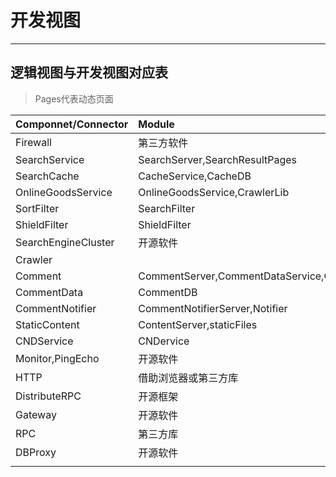 # 开发视图

---

## 逻辑视图与开发视图对应表

> Pages代表动态页面

| Componnet/Connector | Module |
| :--- | :--- |
| Firewall | 第三方软件 |
| SearchService | SearchServer,SearchResultPages |
| SearchCache | CacheService,CacheDB |
| OnlineGoodsService | OnlineGoodsService,CrawlerLib |
| SortFilter | SearchFilter |
| ShieldFilter | ShieldFilter |
| SearchEngineCluster | 开源软件 |
| Crawler |  |
| Comment | CommentServer,CommentDataService,CommentPages |
| CommentData | CommentDB |
| CommentNotifier | CommentNotifierServer,Notifier |
| StaticContent | ContentServer,staticFiles |
| CNDService | CNDervice |
| Monitor,PingEcho | 开源软件 |
| HTTP | 借助浏览器或第三方库 |
| DistributeRPC | 开源框架 |
| Gateway | 开源软件 |
| RPC | 第三方库 |
| DBProxy | 开源软件 |
|  |  |



